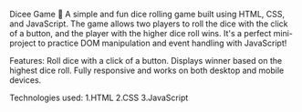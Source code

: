 Dicee Game 🎲
A simple and fun dice rolling game built using HTML, CSS, and JavaScript. The game allows two players to roll the dice with the click of a button, and the player with the higher dice roll wins. It's a perfect mini-project to practice DOM manipulation and event handling with JavaScript!

Features:
Roll dice with a click of a button.
Displays winner based on the highest dice roll.
Fully responsive and works on both desktop and mobile devices.

Technologies used:
1.HTML
2.CSS
3.JavaScript
